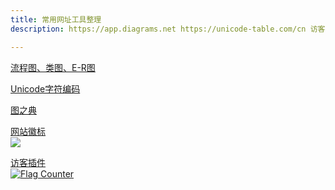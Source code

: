 ```yaml
---
title: 常用网址工具整理
description: https://app.diagrams.net https://unicode-table.com/cn 访客插件 https://s11.flagcounter.com/index.html

---
```


[流程图、类图、E-R图](https://app.diagrams.net/)  

[Unicode字符编码](https://unicode-table.com/cn/)  

[图之典](http://tuzhidian.com/)  

[网站徽标](https://shields.io/)   
<img src="https://img.shields.io/badge/J-java-brightgreen"></img>

[访客插件](https://s11.flagcounter.com/index.html)   
<a href="https://info.flagcounter.com/0dEn"><img src="https://s11.flagcounter.com/map/0dEn/size_l/txt_000000/border_CCCCCC/pageviews_1/viewers_0/flags_0/" alt="Flag Counter" border="0"></a>
